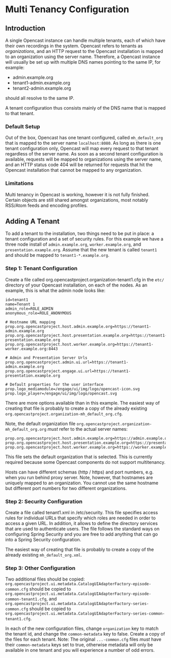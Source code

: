Multi Tenancy Configuration
===========================

Introduction
------------

A single Opencast instance can handle multiple tenants, each of which have their own recordings in the system.
Opencast refers to tenants as *organizations*, and an HTTP request to the Opencast installation is mapped to an
organization using the server name. Therefore, a Opencast instance will usually be set up with multiple DNS names
pointing to the same IP, for example:

- admin.example.org
- tenant1-admin.example.org
- tenant2-admin.example.org

should all resolve to the same IP.

A tenant configuration thus consists mainly of the DNS name that is mapped to that tenant.


### Default Setup

Out of the box, Opencast has one tenant configured, called `mh_default_org` that is mapped to the server name
`localhost:8080`. As long as there is one tenant configuration only, Opencast will map every request to that tenant
regardless of the server name. As soon as a second tenant configuration is available, requests will be mapped to
organizations using the server name, and an HTTP status code 404 will be returned for requests that hit the Opencast
installation that cannot be mapped to any organization.


### Limitations

Multi tenancy in Opencast is working, however it is not fully finished. Certain objects are still shared amongst
organizations, most notably RSS/Atom feeds and encoding profiles.


Adding A Tenant
---------------

To add a tenant to the installation, two things need to be put in place: a tenant configuration and a set of security
rules. For this example we have a three node install of `admin.example.org`, `worker.example.org`, and
`presentation.example.org`.  Assume that the new tenant is called `tenant1` and should be mapped to
`tenant1-*.example.org`.

### Step 1: Tenant Configuration

Create a file called org.opencastproject.organization-tenant1.cfg in the `etc/` directory of your Opencast
installation, on each of the nodes.  As an example, this is what the admin node looks like:

    id=tenant1
    name=Tenant 1
    admin_role=ROLE_ADMIN
    anonymous_role=ROLE_ANONYMOUS

    # Hostname URL mapping
    prop.org.opencastproject.host.admin.example.org=https://tenant1-admin.example.org
    prop.org.opencastproject.host.presentation.example.org=https://tenant1-presentation.example.org
    prop.org.opencastproject.host.worker.example.org=https://tenant1-worker.example.org:8443

    # Admin and Presentation Server Urls
    prop.org.opencastproject.admin.ui.url=https://tenant1-admin.example.org
    prop.org.opencastproject.engage.ui.url=https://tenant1-presentation.example.org

    # Default properties for the user interface
    prop.logo_mediamodule=/engage/ui/img/logo/opencast-icon.svg
    prop.logo_player=/engage/ui/img/logo/opencast.svg

There are more options available than in this example. The easiest way of creating that file is probably to create a
copy of the already existing `org.opencastproject.organization-mh_default_org.cfg`.

Note, the default organization file `org.opencastproject.organization-mh_default_org.org` *must* refer to the actual
server names:

    prop.org.opencastproject.host.admin.example.org=https://admin.example.org
    prop.org.opencastproject.host.presentation.example.org=https://presentation.example.org
    prop.org.opencastproject.host.worker.example.org=https://worker.example.org:8443

This file sets the default organization that is selected.  This is currently required because some Opencast components
do not support multitenancy.

Hosts can have different schemas (http / https) and port numbers, e.g. when you run behind proxy server. Note, however,
that hostnames are uniquely mapped to an organization. You cannot use the same hostname but different port numbers for
two different organizations.
### Step 2: Security Configuration

Create a file called tenant1.xml in /etc/security. This file specifies access rules for individual URLs that specify
which roles are needed in order to access a given URL. In addition, it allows to define the directory services that are
used to authenticate users. The file follows the standard ways on configuring Spring Security and you are free to add
anything that can go into a Spring Security configuration.

The easiest way of creating that file is probably to create a copy of the already existing `mh_default_org.xml`.

### Step 3: Other Configuration

Two additional files should be copied: `org.opencastproject.ui.metadata.CatalogUIAdapterFactory-episode-common.cfg`
should be copied to `org.opencastproject.ui.metadata.CatalogUIAdapterFactory-episode-common-tenant1.cfg`, and
`org.opencastproject.ui.metadata.CatalogUIAdapterFactory-series-common.cfg` should be copied to
`org.opencastproject.ui.metadata.CatalogUIAdapterFactory-series-common-tenant1.cfg`.

In each of the new configuration files, change `organization` key to match the tenant id, and change the
`common-metadata` key to false.  Create a copy of the files for each tenant.  Note: The original `...-common.cfg` files
*must* have their `common-metadata` keys set to true, otherwise metadata will only be available in one tenant and you
will experience a number of odd errors.
